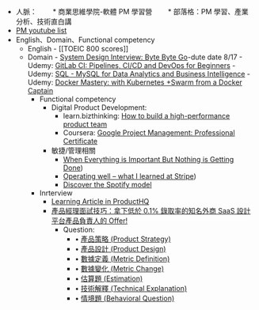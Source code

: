 * 人脈：
　　* 商業思維學院-軟體 PM 學習營
　　* 部落格：PM 學習、產業分析、技術直白講
* [PM youtube list](https://youtube.com/playlist?list=PLa1_vXxMr75GSOCCsej2sBfRl3IVolSdp)
* English、Domain、Functional competency
  * English 
        - [[TOEIC 800 scores]]
  * Domain
        - [System Design Interview: Byte Byte Go](https://bytebytego.com/courses/system-design-interview/foreword)-dute date 8/17
        - Udemy: [GitLab CI: Pipelines, CI/CD and DevOps for Beginners](https://www.udemy.com/course/gitlab-ci-pipelines-ci-cd-and-devops-for-beginners/)
        - Udemy: [SQL - MySQL for Data Analytics and Business Intelligence](https://www.udemy.com/course/sql-mysql-for-data-analytics-and-business-intelligence/)
        - Udemy: [Docker Mastery: with Kubernetes +Swarm from a Docker Captain](https://www.udemy.com/course/docker-mastery/)
    - Functional competency
        - Digital Product Development:
            - learn.bizthinking: [How to build a high-performance product team](https://learn.bizthinking.com.tw/packages/2736E2/courses)
            - Coursera: [Google Project Management: Professional Certificate](https://www.coursera.org/professional-certificates/google-project-management)
        - 敏捷/管理相關
            - [When Everything is Important But Nothing is Getting Done](https://sharedphysics.com/everything-is-important/?fbclid=IwAR0tsNxYkHhVFnghoPdOrUJ5R7WHo-0xnXlARQ5jFG-Y04aupnIA_e4jZrY))
            - [Operating well – what I learned at Stripe](https://samgerstenzang.substack.com/p/operating-well-what-i-learned-at?utm_source=pocket_mylist))
            - [Discover the Spotify model](https://www.atlassian.com/agile/agile-at-scale/spotify)
    - Inrterview
        - [Learning Article in ProductHQ](https://producthq.org/learn/)
        - [產品經理面試技巧：拿下低於 0.1% 錄取率的知名外商 SaaS 設計平台產品負責人的 Offer!](https://column.meet.jobs/pm_interview/?utm_source=Fb&utm_medium=Fb&utm_campaign=column_pmjoe1110_fb_221111&fbclid=IwAR1RK0VQXb2aHd0lafInLtO-MLGNzLMWRHeK8ZQZmB44Di3Qfo_xVd6vUGA#1-Product-Strategy)
            - Question:
                - • [產品策略 (Product Strategy)](https://column.meet.jobs/pm_interview/?utm_source=Fb&utm_medium=Fb&utm_campaign=column_pmjoe1110_fb_221111&fbclid=IwAR1RK0VQXb2aHd0lafInLtO-MLGNzLMWRHeK8ZQZmB44Di3Qfo_xVd6vUGA#1-Product-Strategy)
                - • [產品設計 (Product Design)](http://2-product-design/)
                - • [數據定義 (Metric Definition)](https://column.meet.jobs/pm_interview/?utm_source=Fb&utm_medium=Fb&utm_campaign=column_pmjoe1110_fb_221111&fbclid=IwAR1RK0VQXb2aHd0lafInLtO-MLGNzLMWRHeK8ZQZmB44Di3Qfo_xVd6vUGA#3-Metric-Definition)
                - • [數據變化 (Metric Change)](https://column.meet.jobs/pm_interview/?utm_source=Fb&utm_medium=Fb&utm_campaign=column_pmjoe1110_fb_221111&fbclid=IwAR1RK0VQXb2aHd0lafInLtO-MLGNzLMWRHeK8ZQZmB44Di3Qfo_xVd6vUGA#4-Metric-Change)
                - • [估算題 (Estimation)](https://column.meet.jobs/pm_interview/?utm_source=Fb&utm_medium=Fb&utm_campaign=column_pmjoe1110_fb_221111&fbclid=IwAR1RK0VQXb2aHd0lafInLtO-MLGNzLMWRHeK8ZQZmB44Di3Qfo_xVd6vUGA#5-Estimation)
                - • [技術解釋 (Technical Explanation)](https://column.meet.jobs/pm_interview/?utm_source=Fb&utm_medium=Fb&utm_campaign=column_pmjoe1110_fb_221111&fbclid=IwAR1RK0VQXb2aHd0lafInLtO-MLGNzLMWRHeK8ZQZmB44Di3Qfo_xVd6vUGA#6-Technical-Explanation)
                - • [情境題 (Behavioral Question)](https://column.meet.jobs/pm_interview/?utm_source=Fb&utm_medium=Fb&utm_campaign=column_pmjoe1110_fb_221111&fbclid=IwAR1RK0VQXb2aHd0lafInLtO-MLGNzLMWRHeK8ZQZmB44Di3Qfo_xVd6vUGA#7-Behavioral-Question)
